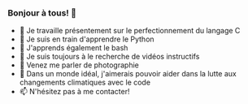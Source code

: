 ### Bonjour à tous! 👋

- 🔭 Je travaille présentement sur le perfectionnement du langage C
- 🌱 Je suis en train d'apprendre le Python
- 🌱 J'apprends également le bash
- 🤔 Je suis toujours à le recherche de vidéos instructifs 
- 💬 Venez me parler de photographie
- 💬 Dans un monde idéal, j'aimerais pouvoir aider dans la lutte aux changements climatiques avec le code
- 📫 N'hésitez pas à me contacter!
